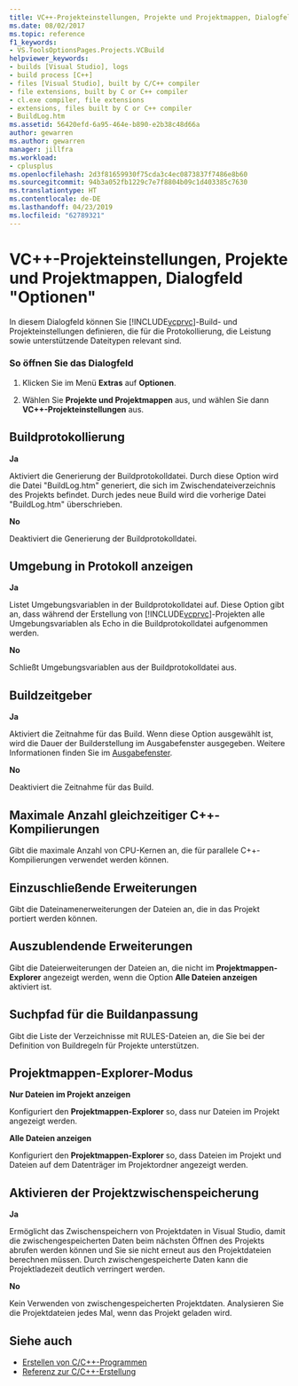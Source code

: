 ```yaml
---
title: VC++-Projekteinstellungen, Projekte und Projektmappen, Dialogfeld "Optionen"
ms.date: 08/02/2017
ms.topic: reference
f1_keywords:
- VS.ToolsOptionsPages.Projects.VCBuild
helpviewer_keywords:
- builds [Visual Studio], logs
- build process [C++]
- files [Visual Studio], built by C/C++ compiler
- file extensions, built by C or C++ compiler
- cl.exe compiler, file extensions
- extensions, files built by C or C++ compiler
- BuildLog.htm
ms.assetid: 56420efd-6a95-464e-b890-e2b38c48d66a
author: gewarren
ms.author: gewarren
manager: jillfra
ms.workload:
- cplusplus
ms.openlocfilehash: 2d3f81659930f75cda3c4ec0873837f7486e8b60
ms.sourcegitcommit: 94b3a052fb1229c7e7f8804b09c1d403385c7630
ms.translationtype: HT
ms.contentlocale: de-DE
ms.lasthandoff: 04/23/2019
ms.locfileid: "62789321"
---
```

# <a name="vc-project-settings-projects-and-solutions-options-dialog-box"></a>VC++-Projekteinstellungen, Projekte und Projektmappen, Dialogfeld "Optionen"
In diesem Dialogfeld können Sie [!INCLUDE[vcprvc](../../code-quality/includes/vcprvc_md.md)]-Build- und Projekteinstellungen definieren, die für die Protokollierung, die Leistung sowie unterstützende Dateitypen relevant sind.

### <a name="to-access-this-dialog-box"></a>So öffnen Sie das Dialogfeld

1. Klicken Sie im Menü **Extras** auf **Optionen**.

2. Wählen Sie **Projekte und Projektmappen** aus, und wählen Sie dann **VC++-Projekteinstellungen** aus.

## <a name="build-logging"></a>Buildprotokollierung
 **Ja**

  Aktiviert die Generierung der Buildprotokolldatei. Durch diese Option wird die Datei "BuildLog.htm" generiert, die sich im Zwischendateiverzeichnis des Projekts befindet. Durch jedes neue Build wird die vorherige Datei "BuildLog.htm" überschrieben.

 **No**

  Deaktiviert die Generierung der Buildprotokolldatei.

## <a name="show-environment-in-log"></a>Umgebung in Protokoll anzeigen
 **Ja**

 Listet Umgebungsvariablen in der Buildprotokolldatei auf. Diese Option gibt an, dass während der Erstellung von [!INCLUDE[vcprvc](../../code-quality/includes/vcprvc_md.md)]-Projekten alle Umgebungsvariablen als Echo in die Buildprotokolldatei aufgenommen werden.

 **No**

 Schließt Umgebungsvariablen aus der Buildprotokolldatei aus.

## <a name="build-timing"></a>Buildzeitgeber
 **Ja**

  Aktiviert die Zeitnahme für das Build. Wenn diese Option ausgewählt ist, wird die Dauer der Builderstellung im Ausgabefenster ausgegeben. Weitere Informationen finden Sie im [Ausgabefenster](../../ide/reference/output-window.md).

 **No**

 Deaktiviert die Zeitnahme für das Build.

## <a name="maximum-concurrent-c-compilations"></a>Maximale Anzahl gleichzeitiger C++-Kompilierungen
  Gibt die maximale Anzahl von CPU-Kernen an, die für parallele C++-Kompilierungen verwendet werden können.

## <a name="extensions-to-include"></a>Einzuschließende Erweiterungen
  Gibt die Dateinamenerweiterungen der Dateien an, die in das Projekt portiert werden können.

## <a name="extensions-to-hide"></a>Auszublendende Erweiterungen
  Gibt die Dateierweiterungen der Dateien an, die nicht im **Projektmappen-Explorer** angezeigt werden, wenn die Option **Alle Dateien anzeigen** aktiviert ist.

## <a name="build-customization-search-path"></a>Suchpfad für die Buildanpassung
  Gibt die Liste der Verzeichnisse mit RULES-Dateien an, die Sie bei der Definition von Buildregeln für Projekte unterstützen.

## <a name="solution-explorer-mode"></a>Projektmappen-Explorer-Modus
 **Nur Dateien im Projekt anzeigen**

  Konfiguriert den **Projektmappen-Explorer** so, dass nur Dateien im Projekt angezeigt werden.

 **Alle Dateien anzeigen**

  Konfiguriert den **Projektmappen-Explorer** so, dass Dateien im Projekt und Dateien auf dem Datenträger im Projektordner angezeigt werden.

## <a name="enable-project-caching"></a>Aktivieren der Projektzwischenspeicherung
**Ja**

Ermöglicht das Zwischenspeichern von Projektdaten in Visual Studio, damit die zwischengespeicherten Daten beim nächsten Öffnen des Projekts abrufen werden können und Sie sie nicht erneut aus den Projektdateien berechnen müssen. Durch zwischengespeicherte Daten kann die Projektladezeit deutlich verringert werden.

**No**

Kein Verwenden von zwischengespeicherten Projektdaten. Analysieren Sie die Projektdateien jedes Mal, wenn das Projekt geladen wird.

## <a name="see-also"></a>Siehe auch

- [Erstellen von C/C++-Programmen](/cpp/build/projects-and-build-systems-cpp)
- [Referenz zur C/C++-Erstellung](/cpp/build/reference/c-cpp-building-reference)